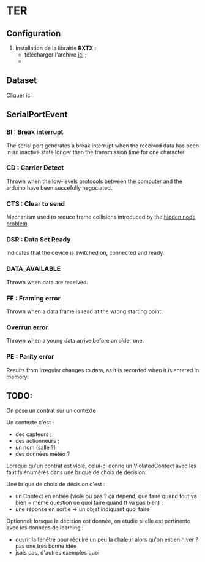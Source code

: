 # TER

## Configuration

1. Installation de la librairie __RXTX__ :
    * télécharger l'archive [ici](http://fizzed.com/oss/rxtx-for-java) ;
    *

## Dataset ##
[Cliquer ici](https://public.opendatasoft.com/explore/dataset/donnees-synop-essentielles-omm/export/?q=nice)

## SerialPortEvent ##

### BI : Break interrupt ###
The serial port generates a break interrupt when the received data has been in an inactive state longer than the transmission time for one character.

### CD : Carrier Detect ###
Thrown when the low-levels protocols between the computer and the arduino have been succefully negociated.

### CTS : Clear to send ###
Mechanism used to reduce frame collisions introduced by the [hidden node problem](https://en.wikipedia.org/wiki/Hidden_node_problem).

### DSR : Data Set Ready ###
Indicates that the device is switched on, connected and ready.

### DATA_AVAILABLE ###
Thrown when data are received.

### FE : Framing error ###
Thrown when a data frame is read at the wrong starting point.

### Overrun error ###
Thrown when a young data arrive before an older one.

### PE : Parity error ###
Results from irregular changes to data, as it is recorded when it is entered in memory.

## TODO:

On pose un contrat sur un contexte

Un contexte c'est :
* des capteurs ;
* des actionneurs ;
* un nom (salle ?)
* des données météo ?

Lorsque qu'un contrat est violé, celui-ci donne un ViolatedContext avec les fautifs énumérés dans une brique de choix de décision.

Une brique de choix de décision c'est :
* un Context en entrée (violé ou pas ? ça dépend, que faire quand tout va bien = même question ue quoi faire quand tt va pas bien) ;
* une réponse en sortie -> un objet indiquant quoi faire

Optionnel:
lorsque la décision est donnée, on étudie si elle est pertinente avec les données de learning :
* ouvrir la fenêtre pour réduire un peu la chaleur alors qu'on est en hiver ? pas une très bonne idée
* jsais pas, d'autres exemples quoi